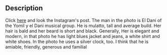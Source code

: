 ## Description

Click [here](https://www.instagram.com/p/CCr2tOcBa7D/?igshid=YmMyMTA2M2Y=) and look the Instagram's post. The man in the photo is El Dani of the Yomil y el Dani musical group. He is mulatto, tall and average build. Her hair is bald and her beard is short and black. Generally, Her is elegant and modern, in that photo he has light blues jacket and jeans, a white shirt and white shoes. In the photo he uses a silver clock, too. I think that he is amiable, friendly, generous and familial
